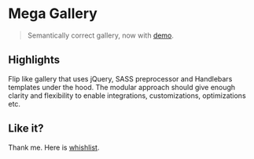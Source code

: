 # Mega Gallery

> Semantically correct gallery, now with [demo](http://dmi3y.github.io/mega-gallery/).

## Highlights

Flip like gallery that uses jQuery, SASS preprocessor and Handlebars templates under the hood. The modular approach should give enough clarity and flexibility to enable integrations, customizations, optimizations etc.

## Like it?

Thank me. Here is [whishlist](http://www.amazon.com/gp/registry/wishlist/21E66K8CCFMBD/ref=cm_wl_huc_view).
